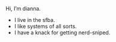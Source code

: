 Hi, I’m dianna.

- I live in the sfba.
- I like systems of all sorts.
- I have a knack for getting nerd-sniped.
